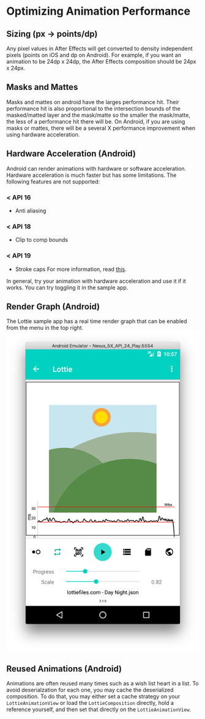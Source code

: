 # Optimizing Animation Performance

## Sizing (px -> points/dp)
Any pixel values in After Effects will get converted to density independent pixels (points on iOS and dp on Android). For example, if you want an animation to be 24dp x 24dp, the After Effects composition should be 24px x 24px.

## Masks and Mattes
Masks and mattes on android have the larges performance hit. Their performance hit is also proportional to the intersection bounds of the masked/matted layer and the mask/matte so the smaller the mask/matte, the less of a performance hit there will be.
On Android, if you are using masks or mattes, there will be a several X performance improvement when using hardware acceleration.

## Hardware Acceleration (Android)
Android can render animations with hardware or software acceleration. Hardware acceleration is much faster but has some limitations.
The following features are not supported:
### < API 16
* Anti aliasing
### < API 18
* Clip to comp bounds
### < API 19
* Stroke caps
For more information, read [this](https://developer.android.com/guide/topics/graphics/hardware-accel.html).

In general, try your animation with hardware acceleration and use it if it works. You can try toggling it in the sample app.

## Render Graph (Android)
The Lottie sample app has a real time render graph that can be enabled from the menu in the top right.
![Render Graph](/images/render-graph.png)

## Reused Animations (Android)
Animations are often reused many times such as a wish list heart in a list. To avoid deserialzation for each one, you may cache the deserialized composition. To do that, you may either set a cache strategy on your `LottieAnimationView` or load the `LottieComposition` directly, hold a reference yourself, and then set that directly on the `LottieAnimationView`.
